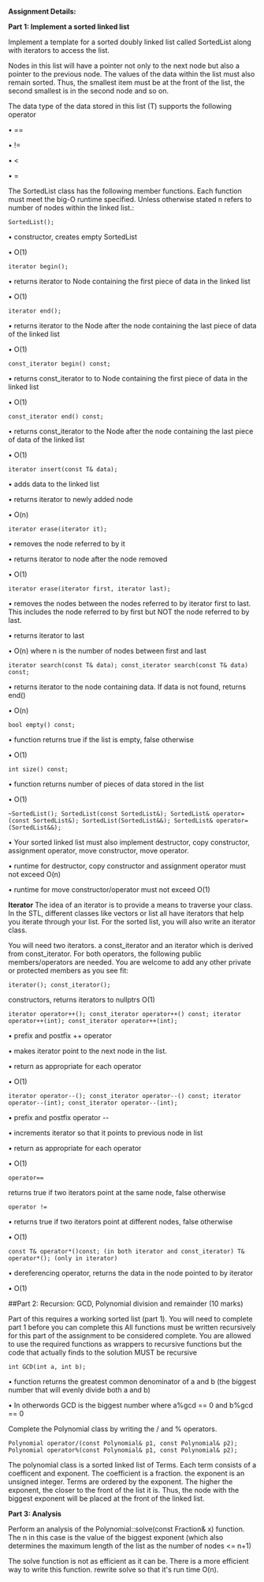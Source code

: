 **Assignment Details:**

**Part 1: Implement a sorted linked list**

Implement a template for a sorted doubly linked list called SortedList along with iterators to access the list.

Nodes in this list will have a pointer not only to the next node but also a pointer to the previous node. The values of the data within the list must also remain sorted. Thus, the smallest item must be at the front of the list, the second smallest is in the second node and so on.

The data type of the data stored in this list (T) supports the following operator

•	==

•	!=

•	<

•	=

The SortedList class has the following member functions. Each function must meet the big-O runtime specified. Unless otherwise stated n refers to number of nodes within the linked list.:

``SortedList();``

•	constructor, creates empty SortedList

•	O(1)

``iterator begin();``

•	returns iterator to Node containing the first piece of data in the linked list

•	O(1)

``iterator end();``

•	returns iterator to the Node after the node containing the last piece of data of the linked list

•	O(1)

``const_iterator begin() const;``

•	returns const_iterator to to Node containing the first piece of data in the linked list

•	O(1)

``const_iterator end() const;``

•	returns const_iterator to the Node after the node containing the last piece of data of the linked list

•	O(1)

``iterator insert(const T& data);``

•	adds data to the linked list

•	returns iterator to newly added node

•	O(n)

``iterator erase(iterator it);``

•	removes the node referred to by it

•	returns iterator to node after the node removed

•	O(1)

``iterator erase(iterator first, iterator last);``

•	removes the nodes between the nodes referred to by iterator first to last. This includes the node referred to by first but NOT the node referred to by last.

•	returns iterator to last

•	O(n) where n is the number of nodes between first and last

``iterator search(const T& data);
const_iterator search(const T& data) const;``

•	returns iterator to the node containing data. If data is not found, returns end()

•	O(n)

``bool empty() const;``

•	function returns true if the list is empty, false otherwise

•	O(1)

``int size() const;``

•	function returns number of pieces of data stored in the list

•	O(1)

``~SortedList();
SortedList(const SortedList&);
SortedList& operator=(const SortedList&);
SortedList(SortedList&&);
SortedList& operator=(SortedList&&);``

•	Your sorted linked list must also implement destructor, copy constructor, assignment operator, move constructor, move operator.

•	runtime for destructor, copy constructor and assignment operator must not exceed O(n)

•	runtime for move constructor/operator must not exceed O(1)

**Iterator**
The idea of an iterator is to provide a means to traverse your class. In the STL, different classes like vectors or list all have iterators that help you iterate through your list. For the sorted list, you will also write an iterator class.

You will need two iterators. a const_iterator and an iterator which is derived from const_iterator. For both operators, the following public members/operators are needed. You are welcome to add any other private or protected members as you see fit:

``iterator();
const_iterator();``

constructors, returns iterators to nullptrs O(1)

``iterator operator++();
const_iterator operator++() const;
iterator operator++(int);
const_iterator operator++(int);``

•	prefix and postfix ++ operator

•	makes iterator point to the next node in the list.

•	return as appropriate for each operator

•	O(1)

``iterator operator--();
const_iterator operator--() const;
iterator operator--(int);
const_iterator operator--(int);``

•	prefix and postfix operator --

•	increments iterator so that it points to previous node in list

•	return as appropriate for each operator

•	O(1)

``operator==``

returns true if two iterators point at the same node, false otherwise

``operator !=``

•	returns true if two iterators point at different nodes, false otherwise

•	O(1)

``const T& operator*()const; (in both iterator and const_iterator)
T& operator*(); (only in iterator)``

•	dereferencing operator, returns the data in the node pointed to by iterator

•	O(1)

##Part 2: Recursion: GCD, Polynomial division and remainder (10 marks)

Part of this requires a working sorted list (part 1). You will need to complete part 1 before you can complete this All functions must be written recursively for this part of the assignment to be considered complete. You are allowed to use the required functions as wrappers to recursive functions but the code that actually finds to the solution MUST be recursive

``int GCD(int a, int b);``

•	function returns the greatest common denominator of a and b (the biggest number that will evenly divide both a and b)

•	In otherwords GCD is the biggest number where a%gcd == 0 and b%gcd == 0

Complete the Polynomial class by writing the / and % operators.

``Polynomial operator/(const Polynomial& p1, const Polynomial& p2);
Polynomial operator%(const Polynomial& p1, const Polynomial& p2);``

The polynomial class is a sorted linked list of Terms. Each term consists of a coefficent and exponent. The coefficient is a fraction. the exponent is an unsigned integer. Terms are ordered by the exponent. The higher the exponent, the closer to the front of the list it is. Thus, the node with the biggest exponent will be placed at the front of the linked list.

**Part 3: Analysis**

Perform an analysis of the Polynomial::solve(const Fraction& x) function. The n in this case is the value of the biggest exponent (which also determines the maximum length of the list as the number of nodes <= n+1)

The solve function is not as efficient as it can be. There is a more efficient way to write this function. rewrite solve so that it's run time O(n).
